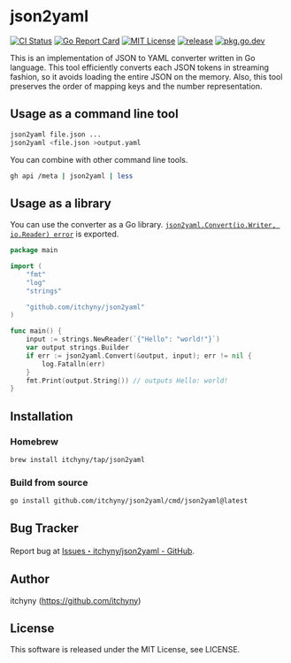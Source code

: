 # json2yaml
[![CI Status](https://github.com/itchyny/json2yaml/workflows/CI/badge.svg)](https://github.com/itchyny/json2yaml/actions)
[![Go Report Card](https://goreportcard.com/badge/github.com/itchyny/json2yaml)](https://goreportcard.com/report/github.com/itchyny/json2yaml)
[![MIT License](https://img.shields.io/badge/license-MIT-blue.svg)](https://github.com/itchyny/json2yaml/blob/main/LICENSE)
[![release](https://img.shields.io/github/release/itchyny/json2yaml/all.svg)](https://github.com/itchyny/json2yaml/releases)
[![pkg.go.dev](https://pkg.go.dev/badge/github.com/itchyny/json2yaml)](https://pkg.go.dev/github.com/itchyny/json2yaml)

This is an implementation of JSON to YAML converter written in Go language.
This tool efficiently converts each JSON tokens in streaming fashion, so it avoids loading the entire JSON on the memory.
Also, this tool preserves the order of mapping keys and the number representation.

## Usage as a command line tool
```bash
json2yaml file.json ...
json2yaml <file.json >output.yaml
```

You can combine with other command line tools.
```bash
gh api /meta | json2yaml | less
```

## Usage as a library
You can use the converter as a Go library.
[`json2yaml.Convert(io.Writer, io.Reader) error`](https://pkg.go.dev/github.com/itchyny/json2yaml#Convert) is exported.

```go
package main

import (
	"fmt"
	"log"
	"strings"

	"github.com/itchyny/json2yaml"
)

func main() {
	input := strings.NewReader(`{"Hello": "world!"}`)
	var output strings.Builder
	if err := json2yaml.Convert(&output, input); err != nil {
		log.Fatalln(err)
	}
	fmt.Print(output.String()) // outputs Hello: world!
}
```

## Installation
### Homebrew
```sh
brew install itchyny/tap/json2yaml
```

### Build from source
```bash
go install github.com/itchyny/json2yaml/cmd/json2yaml@latest
```

## Bug Tracker
Report bug at [Issues・itchyny/json2yaml - GitHub](https://github.com/itchyny/json2yaml/issues).

## Author
itchyny (https://github.com/itchyny)

## License
This software is released under the MIT License, see LICENSE.
